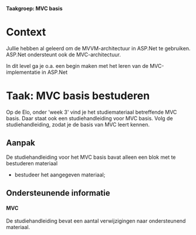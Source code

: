 **Taakgroep: MVC basis**

# Context

Jullie hebben al geleerd om de MVVM-architectuur in ASP.Net te gebruiken. ASP.Net ondersteunt ook de MVC-architectuur.

In dit level ga je o.a. een begin maken met het leren van de MVC-implementatie in ASP.Net

# Taak: MVC basis bestuderen

Op de Elo, onder 'week 3' vind je het studiemateriaal betreffende MVC basis. Daar staat ook een studiehandleiding voor MVC basis. Volg de studiehandleiding, zodat je de basis van MVC leert kennen.

## Aanpak

De studiehandleiding voor het MVC basis bavat alleen een blok met te bestuderen materiaal

-   bestudeer het aangegeven materiaal;

## Ondersteunende informatie

#### MVC

De studiehandleiding bevat een aantal verwijzigingen naar ondersteunend materiaal.